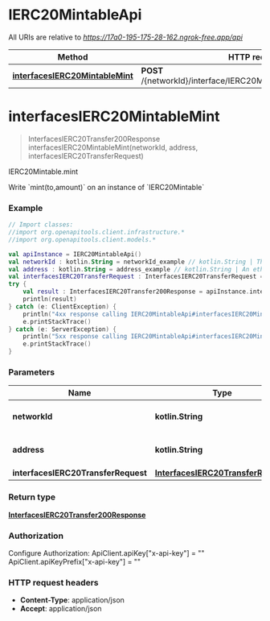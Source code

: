 # IERC20MintableApi

All URIs are relative to *https://17a0-195-175-28-162.ngrok-free.app/api*

Method | HTTP request | Description
------------- | ------------- | -------------
[**interfacesIERC20MintableMint**](IERC20MintableApi.md#interfacesIERC20MintableMint) | **POST** /{networkId}/interface/IERC20Mintable/write/{address}/mint | IERC20Mintable.mint


<a id="interfacesIERC20MintableMint"></a>
# **interfacesIERC20MintableMint**
> InterfacesIERC20Transfer200Response interfacesIERC20MintableMint(networkId, address, interfacesIERC20TransferRequest)

IERC20Mintable.mint

Write &#x60;mint(to,amount)&#x60; on an instance of &#x60;IERC20Mintable&#x60;

### Example
```kotlin
// Import classes:
//import org.openapitools.client.infrastructure.*
//import org.openapitools.client.models.*

val apiInstance = IERC20MintableApi()
val networkId : kotlin.String = networkId_example // kotlin.String | The network id
val address : kotlin.String = address_example // kotlin.String | An ethereum address
val interfacesIERC20TransferRequest : InterfacesIERC20TransferRequest =  // InterfacesIERC20TransferRequest | 
try {
    val result : InterfacesIERC20Transfer200Response = apiInstance.interfacesIERC20MintableMint(networkId, address, interfacesIERC20TransferRequest)
    println(result)
} catch (e: ClientException) {
    println("4xx response calling IERC20MintableApi#interfacesIERC20MintableMint")
    e.printStackTrace()
} catch (e: ServerException) {
    println("5xx response calling IERC20MintableApi#interfacesIERC20MintableMint")
    e.printStackTrace()
}
```

### Parameters

Name | Type | Description  | Notes
------------- | ------------- | ------------- | -------------
 **networkId** | **kotlin.String**| The network id | [default to &quot;80001&quot;]
 **address** | **kotlin.String**| An ethereum address |
 **interfacesIERC20TransferRequest** | [**InterfacesIERC20TransferRequest**](InterfacesIERC20TransferRequest.md)|  |

### Return type

[**InterfacesIERC20Transfer200Response**](InterfacesIERC20Transfer200Response.md)

### Authorization


Configure Authorization:
    ApiClient.apiKey["x-api-key"] = ""
    ApiClient.apiKeyPrefix["x-api-key"] = ""

### HTTP request headers

 - **Content-Type**: application/json
 - **Accept**: application/json

